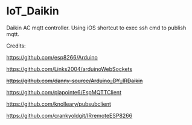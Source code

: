 # IoT_Daikin
Daikin AC mqtt controller. Using iOS shortcut to exec ssh cmd to publish mqtt.

Credits:

https://github.com/esp8266/Arduino

https://github.com/Links2004/arduinoWebSockets

~~https://github.com/danny-source/Arduino_DY_IRDaikin~~

https://github.com/plapointe6/EspMQTTClient

https://github.com/knolleary/pubsubclient

https://github.com/crankyoldgit/IRremoteESP8266
